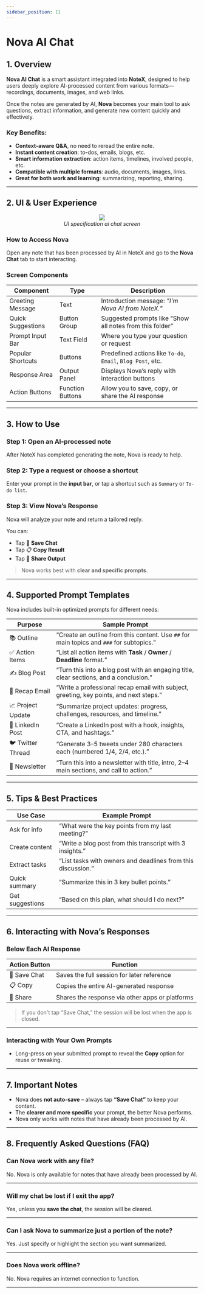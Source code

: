```yaml
---
sidebar_position: 11
---
```


# Nova AI Chat

## 1. Overview

**Nova AI Chat** is a smart assistant integrated into **NoteX**, designed to help users deeply explore AI-processed content from various formats—recordings, documents, images, and web links.

Once the notes are generated by AI, **Nova** becomes your main tool to ask questions, extract information, and generate new content quickly and effectively.

### Key Benefits:

- **Context-aware Q&A**, no need to reread the entire note.
- **Instant content creation**: to-dos, emails, blogs, etc.
- **Smart information extraction**: action items, timelines, involved people, etc.
- **Compatible with multiple formats**: audio, documents, images, links.
- **Great for both work and learning**: summarizing, reporting, sharing.

---

## 2. UI & User Experience

<p align="center">
 <img src="https://pub-661d733d32f14d8684c7617d2f2e3372.r2.dev/docs/ai_chat.png"/>
 <br/>
 <em>UI specification ai chat screen</em>
</p>

### How to Access Nova

Open any note that has been processed by AI in NoteX and go to the **Nova Chat** tab to start interacting.

### Screen Components

| Component         | Type             | Description                                                 |
| ----------------- | ---------------- | ----------------------------------------------------------- |
| Greeting Message  | Text             | Introduction message: _"I'm Nova AI from NoteX."_           |
| Quick Suggestions | Button Group     | Suggested prompts like “Show all notes from this folder”    |
| Prompt Input Bar  | Text Field       | Where you type your question or request                     |
| Popular Shortcuts | Buttons          | Predefined actions like `To-do`, `Email`, `Blog Post`, etc. |
| Response Area     | Output Panel     | Displays Nova’s reply with interaction buttons              |
| Action Buttons    | Function Buttons | Allow you to save, copy, or share the AI response           |

---

## 3. How to Use

### Step 1: Open an AI-processed note

After NoteX has completed generating the note, Nova is ready to help.

### Step 2: Type a request or choose a shortcut

Enter your prompt in the **input bar**, or tap a shortcut such as `Summary` or `To-do list`.

### Step 3: View Nova’s Response

Nova will analyze your note and return a tailored reply.

You can:

- Tap 💾 **Save Chat**
- Tap 📋 **Copy Result**
- Tap 🔗 **Share Output**

> Nova works best with **clear and specific prompts**.

---

## 4. Supported Prompt Templates

Nova includes built-in optimized prompts for different needs:

| Purpose           | Sample Prompt                                                                            |
| ----------------- | ---------------------------------------------------------------------------------------- |
| 📚 Outline        | “Create an outline from this content. Use `##` for main topics and `###` for subtopics.” |
| ✅ Action Items   | “List all action items with **Task** / **Owner** / **Deadline** format.”                 |
| ✍️ Blog Post      | “Turn this into a blog post with an engaging title, clear sections, and a conclusion.”   |
| 📩 Recap Email    | “Write a professional recap email with subject, greeting, key points, and next steps.”   |
| 📈 Project Update | “Summarize project updates: progress, challenges, resources, and timeline.”              |
| 💼 LinkedIn Post  | “Create a LinkedIn post with a hook, insights, CTA, and hashtags.”                       |
| 🐦 Twitter Thread | “Generate 3–5 tweets under 280 characters each (numbered 1/4, 2/4, etc.).”               |
| 📰 Newsletter     | “Turn this into a newsletter with title, intro, 2–4 main sections, and call to action.”  |

---

## 5. Tips & Best Practices

| Use Case        | Example Prompt                                               |
| --------------- | ------------------------------------------------------------ |
| Ask for info    | “What were the key points from my last meeting?”             |
| Create content  | “Write a blog post from this transcript with 3 insights.”    |
| Extract tasks   | “List tasks with owners and deadlines from this discussion.” |
| Quick summary   | “Summarize this in 3 key bullet points.”                     |
| Get suggestions | “Based on this plan, what should I do next?”                 |

---

## 6. Interacting with Nova’s Responses

### Below Each AI Response

| Action Button | Function                                        |
| ------------- | ----------------------------------------------- |
| 💾 Save Chat  | Saves the full session for later reference      |
| 📋 Copy       | Copies the entire AI-generated response         |
| 🔗 Share      | Shares the response via other apps or platforms |

> If you don't tap “Save Chat,” the session will be lost when the app is closed.

---

### Interacting with Your Own Prompts

- Long-press on your submitted prompt to reveal the **Copy** option for reuse or tweaking.

---

## 7. Important Notes

- Nova does **not auto-save** – always tap **“Save Chat”** to keep your content.
- The **clearer and more specific** your prompt, the better Nova performs.
- Nova only works with notes that have already been processed by AI.

---

## 8. Frequently Asked Questions (FAQ)

### Can Nova work with any file?

No. Nova is only available for notes that have already been processed by AI.

---

### Will my chat be lost if I exit the app?

Yes, unless you **save the chat**, the session will be cleared.

---

### Can I ask Nova to summarize just a portion of the note?

Yes. Just specify or highlight the section you want summarized.

---

### Does Nova work offline?

No. Nova requires an internet connection to function.

---

